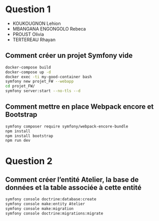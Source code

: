 # Question 1

- KOUKOUGNON Lehion
- MBANGANA ENGONGOLO Rebeca
- PROUST Olivia
- TERTEREAU Rhayan

## Comment créer un projet Symfony vide
```bash
docker-compose build
docker-compose up -d
docker exec -ti my-good-container bash
symfony new projet_FW --webapp
cd projet_FW/
symfony server:start --no-tls --d
```

## Comment mettre en place Webpack encore et Bootstrap

```bash
symfony composer require symfony/webpack-encore-bundle
npm install
npm install bootstrap
npm run dev
```

# Question 2

## Comment créer l’entité Atelier, la base de données et la table associée à cette entité
```bash
symfony console doctrine:database:create
symfony console make:entity Atelier
symfony console make:migration
symfony console doctrine:migrations:migrate
```